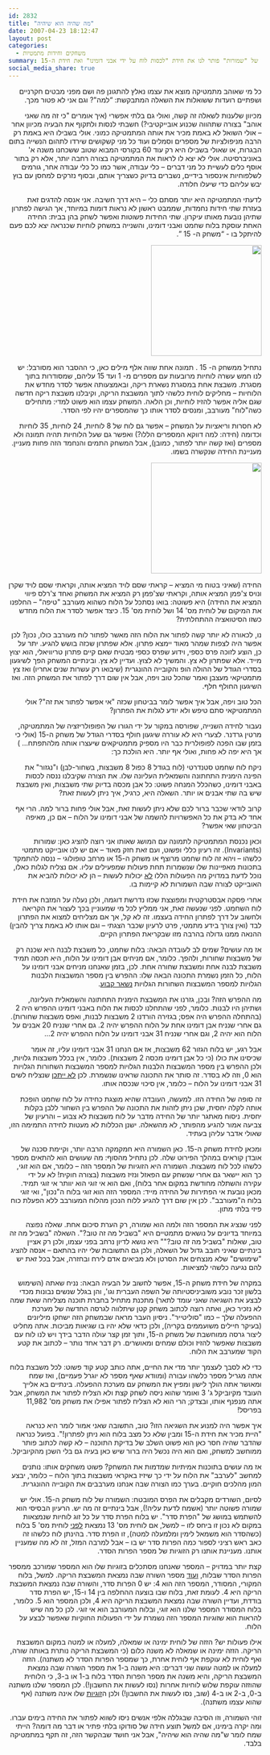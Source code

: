 ```yaml
---
id: 2832
title: "מה שהיה הוא שיהיה"
date: 2007-04-23 18:12:47
layout: post
categories: 
  - משחקים וחידות מתמטיות
summary: הפוסט הראשון בבלוג! על האופן שבו המושג המתמטי של "שמורות" פותר לנו את חידת "לכסות לוח על ידי אבני דומינו" ואת חידת ה-15
social_media_share: true
---
```

<p class="MsoNormal" dir="rtl"><span>כל מי שאוהב מתמטיקה מוצא את עצמו נאלץ להתגונן פה ושם מפני מבטים חקרניים ושפתיים רועדות ששואלות את השאלה המתבקשת: “למה"? וגם אני לא פטור מכך.</span></p>
<p class="MsoNormal" dir="rtl"><span> </span></p>
<p class="MsoNormal" dir="rtl"><span>מכיוון שלענות לשאלה זה קשה, ואולי גם בלתי אפשרי (איך אומרים "כי זה מה שאני אוהב" בצורה שתהווה שכנוע אובייקטיבי?) חשבתי לנסות ולתקוף את הבעיה מכיוון אחר – אולי השואל לא באמת מכיר את אותה המתמטיקה כמוני. אולי בשבילו היא באמת רק הרבה מניפולציות של מספרים וסמלים ועוד כל מני קשקו</span><span>שי</span><span>ם </span><span>שי</span><span>רדו לתהום הנ</span><span>שי</span><span>יה בתום הבגרות, או שאולי בשבילו היא רק עוד </span><span dir="ltr"> </span><span dir="ltr"><span dir="ltr"> </span>60</span><span dir="rtl"> </span><span><span dir="rtl"> </span> בקורסי המבוא שטוב ששכחנו משנה א' באוניברסיטה. אולי לא יצא לו לראות את המתמטיקה בצורה רחבה יותר, אלא רק בתור אוסף כלים לע</span><span>שי</span><span>ית כל מני דברים – כלי עבודה, אשר כמו כל כלי עבודה אחר, גורמים לשלפוחיות אינספור בידיים, נשברים בדיוק כשצריך אותם, ובסוף נזרקים למחסן עם בוץ יבש עליהם כדי </span><span>שי</span><span>עלו חלודה.</span></p>
<p class="MsoNormal" dir="rtl"><span> </span></p>
<p class="MsoNormal" dir="rtl"><span>לדעתי המתמטיקה היא יותר מסתם כלי – היא דרך ח</span><span>שי</span><span>בה. אני אנסה להדגים זאת בעזרת שתי חידות נחמדות, שממבט ראשון לא נראות דומות במיוחד, אך הגישה לפתרון שתיהן נובעת מאותו עיקרון. שתי החידות פשוטות ואפשר לשחק בהן בבית: החידה האחת עוסקת בלוח שחמט ואבני דומינו, והשנייה במשחק לוחיות שכנראה יצא לכם פעם להיתקל בו - “משחק ה-</span><span dir="ltr"> </span><span dir="ltr"><span dir="ltr"> </span>15</span><span dir="rtl"> </span><span><span dir="rtl"> </span>”.</span></p>
<p class="MsoNormal" dir="rtl"><a href="{{site.baseurl}}{{site.post_images}}/2007/04/220px-15-puzzle.svg_.png"><img class="alignnone size-full wp-image-1168" title="220px-15-puzzle.svg" src="{{site.baseurl}}{{site.post_images}}/2007/04/220px-15-puzzle.svg_.png" alt="" width="220" height="220" /></a></p>
<p class="MsoNormal" dir="rtl"><span>נתחיל ממשחק ה-</span><span dir="ltr"> </span><span dir="ltr"><span dir="ltr"> </span>15</span><span dir="rtl"> </span><span><span dir="rtl"> </span>. תמונה אחת שווה אלף מילים כאן, כי ההסבר הוא מסורבל: יש לנו חמש עשרה לוחיות מרובעות עם מספרים מ-</span><span dir="ltr"> </span><span dir="ltr"><span dir="ltr"> </span>1</span><span dir="rtl"> </span><span><span dir="rtl"> </span> ועד </span><span dir="ltr"> </span><span dir="ltr"><span dir="ltr"> </span>15</span><span dir="rtl"> </span><span><span dir="rtl"> </span> עליהם, שמסודרות בתוך מסגרת. משבצת אחת במסגרת נשארת ריקה, ובאמצעותה אפשר לסדר מחדש את הלוחיות – מחליקים לוחית כלשהי לתוך המשבצת הריקה, וקיבלנו משבצת ריקה חדשה שגם אליה אפשר להזיז לוחיות, וכן הלאה. המשחק עצמו הוא פשוט למדי: מתחילים כשה"לוח" מעורבב, ומנסים לסדר אותו כך שהמספרים יהיו לפי הסדר.</span></p>
<p class="MsoNormal" dir="rtl"><span> </span></p>
<p class="MsoNormal" dir="rtl"><span>לא חסרות וריאציות על המשחק – אפשר גם לוח של </span><span dir="ltr"> </span><span dir="ltr"><span dir="ltr"> </span>8</span><span dir="rtl"> </span><span><span dir="rtl"> </span> לוחיות, </span><span dir="ltr">24</span><span> לוחיות, </span><span dir="ltr">35</span><span> לוחיות וכדומה (חידה: למה דווקא המספרים הללו?) ואפשר גם שעל הלוחיות תהיה תמונה ולא מספרים (ואז קשה יותר לפתור, כמובן), אבל המשחק התמים והנחמד הזה פחות מעניין. מעניינת החידה שנקשרה בשמו.</span></p>
<p class="MsoNormal" dir="rtl"><a href="{{site.baseurl}}{{site.post_images}}/2007/04/220px-15-puzzle-loyd.svg_.png"><img class="alignnone size-full wp-image-1169" title="220px-15-puzzle-loyd.svg" src="{{site.baseurl}}{{site.post_images}}/2007/04/220px-15-puzzle-loyd.svg_.png" alt="" width="220" height="220" /></a></p>
<p class="MsoNormal" dir="rtl"><span>החידה (שאיני בטוח מי המציא – קראתי שסם לויד המציא אותה, וקראתי שסם לויד שקרן ונויס צ'פמן המציא אותה, וקראתי שצ'פמן רק המציא את המשחק ואחד צ'רלס פיווי המציא את החידה) היא פשוטה: בואו נסתכל על הלוח כשהוא מעורבב "טיפה" – החלפנו את המיקום של לוחית מס' </span><span dir="ltr">14</span><span> ושל לוחית מס' </span><span dir="ltr">15</span><span>. כיצד אפשר לסדר את הלוח מחדש כשזו הסיטואציה ההתחלתית?</span></p>
<p class="MsoNormal" dir="rtl"><span> </span></p>
<p class="MsoNormal" dir="rtl"><span>נו, לכ</span><span>אור</span><span>ה לא יותר קשה לפתור את הלוח הזה מאשר לפתור לוח מעורבב כולו, נכון? לכן אפשר היה לצפות שמהר מאוד יימצא פתרון. אלא שפתרון שכזה בושש להגיע. יתר על כן, הוצע לזוכה פרס כספי, וידוע שפרס כספי מבטיח שאם קיים פתרון טריוויאלי, הוא יצוץ מייד. אלא שפתרון לא צץ. והמ</span><span>שי</span><span>ך לא לצוץ. ועדיין לא צץ. ובינתיים המשחק הפך ל</span><span>שי</span><span>געון בסדרי הגודל של ההולה הופ והקובייה ההונגרית (</span><span>שי</span><span>בואו רק עשרות שנים אחריו) ואז צץ מתמטיקאי מעצבן ואמר שהכל טוב ויפה, אבל אין שום דרך לפתור את המשחק הזה. ואז ה</span><span>שי</span><span>געון החולף חלף.</span></p>
<p class="MsoNormal" dir="rtl"><span> </span></p>
<p class="MsoNormal" dir="rtl"><span>הכל טוב ויפה, אבל איך אפשר לומר בביטחון שכזה "אי אפשר לפתור את זה"? אולי המתמטיקאי סתם טיפש ולא יודע לגלות את הפתרון? </span></p>
<p class="MsoNormal" dir="rtl"><span> </span></p>
<p class="MsoNormal" dir="rtl"><span>נעבור לחידה השנייה, שפורסה במקור על ידי הגורו של הפופולריזציה של המתמטיקה, מרטין גרדנר. לצערי היא לא עוררה </span><span>שי</span><span>געון חולף בסדרי הגודל של משחק ה-</span><span dir="ltr">15</span><span> (אולי כי בזמן שבו הפכה לפופולרית כבר היו מספיק מתמטיקאים </span><span>שי</span><span>עצרו אותה מלהתפתח... ) אך היא יפה לא פחות, ואולי אף יותר. היא הולכת כך:</span></p>
<p class="MsoNormal" dir="rtl"><span> </span></p>
<p class="MsoNormal" dir="rtl"><span>ניקח לוח שחמט סטנדרטי (לוח בגודל </span><span dir="ltr">8</span><span> כפול </span><span dir="ltr">8</span><span> משבצות, בשחור-לבן) ו"נגזור" את הפינה הימנית התחתונה והשמאלית העליונה שלו. את הצורה שקיבלנו ננסה לכסות באבני דומינו, כשהכלל המנחה פשוט: כל אבן מכסה בדיוק שתי משבצות, ואין משבצת </span><span>שי</span><span>ש בה שתי אבנים או יותר. השאלה היא, כרגיל, איך ניתן לעשות זאת?</span></p>
<p class="MsoNormal" dir="rtl"><span> </span></p>
<p class="MsoNormal" dir="rtl"><span>קרוב לודאי שכבר ברור לכם שלא ניתן לעשות זאת, אבל אולי פחות ברור למה. הרי אף אחד לא בדק את כל האפשרויות להשמה של אבני דומינו על הלוח – אם כן, מאיפה הביטחון שאי אפשר?</span></p>
<p class="MsoNormal" dir="rtl"><span> </span></p>
<p class="MsoNormal" dir="rtl"><span>וכאן נכנסת המתמטיקה לתמונה עם המושג שאותו אני רוצה להציג כאן: שמורות (</span><span dir="ltr">Invariants</span><span>). זה רעיון כללי ופשוט, ועם זאת חזק מאוד – אם יש לנו אובייקט מתמטי כלשהו – ויהא זה לוח שחמט מרוצף או משחק ה-</span><span dir="ltr">15</span><span> </span><span>או מרחב טופולוגי – ננסה להתמקד בתכונות מאפיינות שלו שנשמרות תחת פעולות שמפעילים עליו. אם נצליח לגלות כאלו, נוכל לדעת במדויק מה הפעולות הללו <span style="text-decoration: underline;">לא</span> יכולות לעשות – הן לא יכולות להביא את האובייקט לצורה שבה השמורות לא קיימות בו.</span></p>
<p class="MsoNormal" dir="rtl"><span> </span></p>
<p class="MsoNormal" dir="rtl"><span>אחרי פסקה אבסטרקטית ומפוצצת שכזו נדרשת דוגמה, ולכן נעלה על המזבח את חידת לוח השחמט. לפני שנעשה זאת, אני ממליץ לכל מי שמעוניין בכך לעצור את הקריאה ולחשוב על דרך לפתרון החידה בעצמו. זה לא קל, אך אם מצליחים למצוא את הפתרון לבד (ואין צורך בידע מתמטי, פרט לרעיון שכבר הצגתי – וגם אותו לא באמת צריך להבין) ההנאה ממנו גדולה בהרבה מזו שבקריאת הפתרון הקיים.</span></p>
<p class="MsoNormal" dir="rtl"><span> </span></p>
<p class="MsoNormal" dir="rtl"><span>אז מה עו</span><span>שי</span><span>ם? שמים לב לעובדה הבאה: בלוח שחמט, כל משבצת לבנה היא שכנה רק של משבצות שחורות, ולהפך. כלומר, אם מניחים אבן דומינו על הלוח, היא תכסה תמיד משבצת לבנה אחת ומשבצת שחורה אחת. לכן, בזמן שאנחנו מניחים אבני דומינו על הלוח, כל הזמן נשמרת התכונה הבאה שלו: ההפרש בין מספר המשבצות הלבנות הגלויות למספר המשבצות השחורות הגלויות <span style="text-decoration: underline;">נשאר קבוע</span>.</span></p>
<p class="MsoNormal" dir="rtl"><span> </span></p>
<p class="MsoNormal" dir="rtl"><span>מה ההפרש הזה? ובכן, גזרנו את המשבצת הימנית התחתונה והשמאלית העליונה, ושתיהן היו לבנות. כלומר, לפני שהתחלנו לכסות את הלוח באבני דומינו ההפרש היה </span><span dir="ltr">2</span><span> (בהתחלה ההפרש היה אפס; בגזירה הורדנו </span><span dir="ltr">2</span><span> משבצות לבנות, ואפס משבצות שחורות). גם אחרי שנניח אבן דומינו אחת על הלוח ההפרש יהיה </span><span dir="ltr">2</span><span>. גם אחרי שנניח </span><span dir="ltr">20</span><span> אבנים על הלוח הוא יהיה </span><span dir="ltr">2</span><span>, וגם אחרי שנניח </span><span dir="ltr">31</span><span> אבני דומינו על הלוח ההפרש יהיה </span><span dir="ltr">2</span><span>...</span></p>
<p class="MsoNormal" dir="rtl"><span> </span></p>
<p class="MsoNormal" dir="rtl"><span>אבל רגע, יש בלוח הגזור </span><span dir="ltr">62</span><span> משבצות, אז אם הנחנו </span><span dir="ltr">31</span><span> אבני דומינו עליו, זה אומר שכיסינו את כולו (כי כל אבן דומינו מכסה </span><span dir="ltr">2</span><span> משבצות). כלומר, אין בכלל משבצות גלויות, ולכן ההפרש בין מספר המשבצות הלבנות הגלויות למספר המשבצות השחורות הגלויות הוא </span><span dir="ltr">0</span><span>, וזה לא בסדר. זה סותר את התכונה שראינו שנשמרת. לכן <span style="text-decoration: underline;">לא ייתכן</span> שנצליח ל</span><span>שי</span><span>ם </span><span dir="ltr">31</span><span> אבני דומינו על הלוח – כלומר, אין סיכוי שנכסה אותו.</span></p>
<p class="MsoNormal" dir="rtl"><span> </span></p>
<p class="MsoNormal" dir="rtl"><span>זה סופה של החידה הזו. למעשה, העובדה שהיא מוצגת כחידה על לוח שחמט הופכת אותה לקלה יחסית, שכן ניתן לזהות את התכונה של ההפרש בין השחור ללבן בקלות יחסית. ניסוח מאתגר יותר של החידה מדבר על לוח משבצות לא צבוע – והרעיון של צביעה אמור להגיע מהפותר, לא מהשאלה. ישנן הכללות לא מעטות לחידה התמימה הזו, שאולי אדבר עליהן בעתיד.</span></p>
<p class="MsoNormal" dir="rtl"><span> </span></p>
<p class="MsoNormal" dir="rtl"><span>ומכאן לחידת משחק ה-15. כאן השמורה היא חמקמקה הרבה יותר, וקיימת סכנה של אובדן קוראים במהלך הפירוט שלה. לכן נתחיל מהסוף: מה שעו</span><span>שי</span><span>ם הוא להתאים מספר כלשהו לכל לוח משבצות. השמורה היא הזוגיות של המספר הזה – כלומר, אם הוא זוגי, כך הוא יישאר גם אחרי שנשחק עם הפאזל ונזיז משבצות (בצורה חוקית! לא על ידי עקירה והשתלה מחודשת במקום אחר בלוח), ואם הוא אי זוגי הוא יוותר אי זוגי תמיד. מכאן נובעת אי הפתירות של החידה מייד: המספר הזה הוא זוגי בלוח ה"נכון", ואי זוגי בלוח ה"מעורבב". לכן אין שום דרך להגיע ללוח הנכון מהלוח המעורבב ללא הפעלת כוח פיזי בלתי מתון.</span></p>
<p class="MsoNormal" dir="rtl"><span> </span></p>
<p class="MsoNormal" dir="rtl"><span>לפני שנציג את המספר הזה ולמה הוא שמורה, רק הערת סיכום אחת. שאלה נפוצה במיוחד בדיונים על נושאים מתמטיים היא "בשביל מה זה טוב?". השאלה "בשביל מה זה טוב, שאלות "בשביל מה זה טוב?"" היא נושא לדיון נרחב בפני עצמו, ולכן רק אציין בינתיים שאיני חובב גדול של השאלה, ולכן גם התשובות שלי יהיו בהתאם – אנסה להציג "</span><span>שי</span><span>מו</span><span>שי</span><span>ם" שלא מנצחים את הסרטן ולא מביאים אדם לירח ובחזרה, אבל בכל זאת יש להם נגיעה כלשהי למציאות.</span></p>
<p class="MsoNormal" dir="rtl"><span> </span></p>
<p class="MsoNormal" dir="rtl"><span>במקרה של חידת משחק ה-15, אפשר לחשוב על הבעיה הבאה: נניח שאתה (ה</span><span>שי</span><span>מוש בלשון זכר נובע משוביניסטיותה של השפה העברית וגו', והן בגלל שנ</span><span>שי</span><span>ם נבונות מכדי לבצע את השגיאה שאני עומד לתאר) מתכנת מתחיל בחברת תוכנה מצליחה שאת שמה לא נזכיר כאן, ואתה רוצה לכתוב משחק קטן </span><span>שי</span><span>תלווה לגרסה החדשה של מערכת ההפעלה שלך – כמו "סוליטייר". ניסיון העבר מראה שבמשחק הזה ישחקו מיליונים (בעיקר חיילים משועממים בקריה), ולכן כדאי שלא יהיו בו שגיאות מביכות. אתה מחליט ליצור גרסה ממוחשבת של משחק ה-15, ותוך זמן קצר עולה הדבר בידך ויש לנו לוח עם משבצות שאפשר להזיז וכולם שמחים ומאושרים. רק דבר אחד נותר – לכתוב את קטע הקוד שמערבב את הלוח.</span></p>
<p class="MsoNormal" dir="rtl"><span> </span></p>
<p class="MsoNormal" dir="rtl"><span>כדי לא לסבך לעצמך יותר מדי את החיים, אתה כותב קטע קוד פשוט: לכל משבצת בלוח אתה מגריל מספר כלשהו עבורה (ומוודא שאף מספר לא יוגרל פעמיים), ואז שמח ומאושר אתה הולך לישון ומפיץ את המשחק עם מערכת ההפעלה. בינתיים בא אלייך העובד מקיוביקל ג' 3 ואומר שהוא ניסה לשחק קצת ולא הצליח לפתור את המשחק, אבל אתה מנפנף אותו, ובצדק; הרי הוא לא הצליח לפתור אפילו את משחק מס' 11,982 בפריסל!</span></p>
<p class="MsoNormal" dir="rtl"><span> </span></p>
<p class="MsoNormal" dir="rtl"><span>איך אפשר היה למנוע את השגיאה הזו? טוב, התשובה שאני אמור לומר היא כנראה "היית מכיר את חידת ה-15 ומבין שלא כל מצב בלוח הוא ניתן לפתרון!". בפועל כנראה שהדבר שהיה חסר כאן הוא פשוט </span><span>השלב של בדיקת התוכנה – לא קשה לכתוב פותר ממוחשב למשחק, ואם הוא היה נכשל היה ברור </span><span>שי</span><span>ש כאן בעיה גם בלי השכן מהקיוביקל.</span></p>
<p class="MsoNormal" dir="rtl"><span> </span></p>
<p class="MsoNormal" dir="rtl"><span>אז מה עו</span><span>שי</span><span>ם בתוכנות אמיתיות שמדמות את המשחק? פשוט משחקים אותו: נותנים למחשב "לערבב" את הלוח על ידי כך </span><span>שי</span><span>זיז באקראי משבצות בתוך הלוח – כלומר, יבצע המון מהלכים חוקיים. בערך כמו הצורה שבה אנחנו מערבבים את הקובייה ההונגרית.</span></p>
<p class="MsoNormal" dir="rtl"><span> </span></p>
<p class="MsoNormal" dir="rtl"><span>לסיום, השורדים מקבלים את הפרס המובטח: השמורה של לוח משחק ה-15. אולי יש שמורה פשוטה יותר (אשמח לדעת עליה!), אבל בינתיים זה מה יש. הרעיון הבסיסי הוא להשתמש במושג של "הפרת סדר". יש בלוח הפרת סדר על כל זוג לוחיות שנמצאות במקום לא נכון זו ביחס לזו – למשל, אם לוחית מס' 13 נמצאת <span style="text-decoration: underline;">לפני</span> לוחית מס' 5 בלוח (כשהסדר הוא משמאל לימין ומלמעלה למטה), זו הפרת סדר. בהינתן לוח כלשהו זה כאב ראש רציני לספור כמה הפרות סדר יש בו – אבל למרבה המזל, זה לא מה שמעניין אותנו. מעניינת אותנו רק הזוגיות של מספר הפרות הסדר.</span></p>
<p class="MsoNormal" dir="rtl"><span> </span></p>
<p class="MsoNormal" dir="rtl"><span>קצת יותר במדויק – המספר שאנחנו מסתכלים בזוגיות שלו הוא המספר שמורכב ממספר הפרות הסדר שבלוח, <span style="text-decoration: underline;">ועוד</span> מספר השורה שבה נמצאת המשבצת הריקה. למשל, בלוח המקורי, המסודר, המספר הזה הוא 4: יש 0 הפרות סדר, והשורה שבה נמצאת המשבצת הריקה היא 4. לעומת זאת, בלוח שבו בוצעה ההחלפה בין 14 ו-15, יש הפרת סדר בודדת, ועדיין השורה שבה נמצאת המשבצת הריקה היא 4, ולכן המספר הוא 5. כלומר, בלוח המסודר המספר שלנו הוא זוגי, ובלוח המעורבב הוא אי זוגי. לכן כל מה </span><span>שי</span><span>ש להראות הוא שזוגיות המספר הזה נשמרת על ידי הפעולות החוקיות שאפשר לבצע על הלוח.</span></p>
<p class="MsoNormal" dir="rtl"><span> </span></p>
<p class="MsoNormal" dir="rtl"><span>אילו פעולות יש? הזזה של לוחית ימינה או שמאלה, למעלה או למטה במקום המשבצת הריקה. הזזה ימינה או שמאלה לא משנה כלום (כי המשבצת הריקה נותרת באותה שורה, ואף לוחית לא עוקפת אף לוחית אחרת, כך שמספר הפרות הסדר לא משתנה). הזזה למעלה או למטה עושה שני דברים: היא משנה ב-1 את מספר השורה שבה נמצאת המשבצת הריקה, והיא משנה את מספר הפרות הסדר בלוח ב-1 או ב-3, כי הלוחית שהוזזה עוקפת שלוש לוחיות אחרות (נסו לעשות את החשבון!). לכן המספר שלנו משתנה ב-0, ב-2 או ב-4 (שוב, נסו לעשות את החשבון!) ולכן ה<span style="text-decoration: underline;">זוגיות</span> שלו אינה משתנה (אף שהוא עצמו משתנה).</span></p>
<p class="MsoNormal" dir="rtl"><span> </span></p>
<p class="MsoNormal" dir="rtl"><span>זוהי השמורה, וזו הסיבה שבגללה אלפי אנ</span><span>שי</span><span>ם ניסו לשווא לפתור את החידה בימים עברו. ומה יקרה בימינו, אם למשל תוצע חידה של סודוקו בלתי פתיר או דבר מה דומה? הייתי שמח לומר ש"מה </span><span>ש</span><span>היה הוא </span><span>שי</span><span>היה", אבל אני חושד שבהקשר הזה, זה תקף במתמטיקה בלבד.</span></p>

